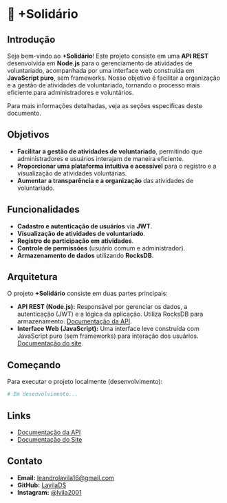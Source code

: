 # 📢 +Solidário

## Introdução

Seja bem-vindo ao **+Solidário**! Este projeto consiste em uma **API REST** desenvolvida em **Node.js** para o gerenciamento de atividades de voluntariado, acompanhada por uma interface web construída em **JavaScript puro**, sem frameworks. Nosso objetivo é facilitar a organização e a gestão de atividades de voluntariado, tornando o processo mais eficiente para administradores e voluntários.

Para mais informações detalhadas, veja as seções específicas deste documento.

## Objetivos
- **Facilitar a gestão de atividades de voluntariado**, permitindo que administradores e usuários interajam de maneira eficiente.
- **Proporcionar uma plataforma intuitiva e acessível** para o registro e a visualização de atividades voluntárias.
- **Aumentar a transparência e a organização** das atividades de voluntariado.

## Funcionalidades 
- **Cadastro e autenticação de usuários** via **JWT**.
- **Visualização de atividades de voluntariado**.
- **Registro de participação em atividades**.
- **Controle de permissões** (usuário comum e administrador).
- **Armazenamento de dados** utilizando **RocksDB**.

## Arquitetura

O projeto **+Solidário** consiste em duas partes principais:

*   **API REST (Node.js):**  Responsável por gerenciar os dados, a autenticação (JWT) e a lógica da aplicação.  Utiliza RocksDB para armazenamento. [Documentação da API](www.google.com).
*   **Interface Web (JavaScript):**  Uma interface leve construída com JavaScript puro (sem frameworks) para interação dos usuários. [Documentação do site](www.google.com).


## Começando

Para executar o projeto localmente (desenvolvimento):

```bash
# Em desenvolvimento...
```

## Links
* [Documentação da API](www.google.com)
* [Documentação do Site](www.google.com)

## Contato
* **Email:** [leandrolavila16@gmail.com](www.google.com)
* **GitHub:** [LavilaDS](www.google.com)
* **Instagram:** [@lvila2001](www.google.com)
